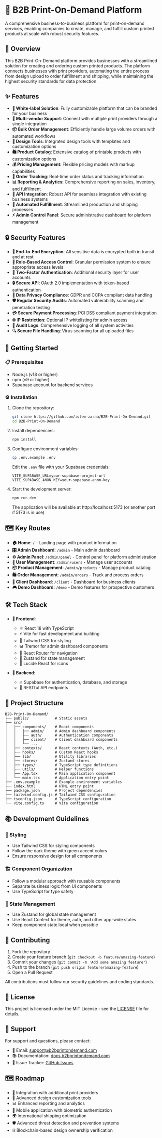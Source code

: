 # 🎨 B2B Print-On-Demand Platform

A comprehensive business-to-business platform for print-on-demand services, enabling companies to create, manage, and fulfill custom printed products at scale with robust security features.

## 🌟 Overview

This B2B Print-On-Demand platform provides businesses with a streamlined solution for creating and ordering custom printed products. The platform connects businesses with print providers, automating the entire process from design upload to order fulfillment and shipping, while maintaining the highest security standards for data protection.

## ✨ Features

- **🎯 White-label Solution**: Fully customizable platform that can be branded for your business
- **🤝 Multi-vendor Support**: Connect with multiple print providers through a single integration
- **📦 Bulk Order Management**: Efficiently handle large volume orders with automated workflows
- **🎨 Design Tools**: Integrated design tools with templates and customization options
- **🛍️ Product Catalog**: Extensive catalog of printable products with customization options
- **💰 Pricing Management**: Flexible pricing models with markup capabilities
- **📍 Order Tracking**: Real-time order status and tracking information
- **📊 Reporting & Analytics**: Comprehensive reporting on sales, inventory, and fulfillment
- **🔌 API Integration**: Robust API for seamless integration with existing business systems
- **🚀 Automated Fulfillment**: Streamlined production and shipping processes
- **⚡ Admin Control Panel**: Secure administrative dashboard for platform management

## 🔒 Security Features

- **🔐 End-to-End Encryption**: All sensitive data is encrypted both in transit and at rest
- **👥 Role-Based Access Control**: Granular permission system to ensure appropriate access levels
- **🔑 Two-Factor Authentication**: Additional security layer for user accounts
- **🔒 Secure API**: OAuth 2.0 implementation with token-based authentication
- **📜 Data Privacy Compliance**: GDPR and CCPA compliant data handling
- **🛡️ Regular Security Audits**: Automated vulnerability scanning and penetration testing
- **💳 Secure Payment Processing**: PCI DSS compliant payment integration
- **🌐 IP Restriction**: Optional IP whitelisting for admin access
- **📝 Audit Logs**: Comprehensive logging of all system activities
- **🔍 Secure File Handling**: Virus scanning for all uploaded files

## 🚀 Getting Started

### 📋 Prerequisites

- Node.js (v18 or higher)
- npm (v9 or higher)
- Supabase account for backend services

### ⚙️ Installation

1. Clone the repository:
   ```bash
   git clone https://github.com/islem-zaraa/B2B-Print-On-Demand.git
   cd B2B-Print-On-Demand
   ```

2. Install dependencies:
   ```bash
   npm install
   ```

3. Configure environment variables:
   ```bash
   cp .env.example .env
   ```
   Edit the `.env` file with your Supabase credentials:
   ```
   VITE_SUPABASE_URL=your-supabase-project-url
   VITE_SUPABASE_ANON_KEY=your-supabase-anon-key
   ```

4. Start the development server:
   ```bash
   npm run dev
   ```
   
   The application will be available at http://localhost:5173 (or another port if 5173 is in use)

## 🗺️ Key Routes

- **🏠 Home**: `/` - Landing page with product information
- **🎛️ Admin Dashboard**: `/admin` - Main admin dashboard
- **⚙️ Admin Panel**: `/admin/panel` - Control panel for platform administration
- **👥 User Management**: `/admin/users` - Manage user accounts
- **📦 Product Management**: `/admin/products` - Manage product catalog
- **🛍️ Order Management**: `/admin/orders` - Track and process orders
- **💼 Client Dashboard**: `/client` - Dashboard for business clients
- **🎮 Demo Dashboard**: `/demo` - Demo features for prospective customers

## 🛠️ Tech Stack

- **🎨 Frontend**: 
  - ⚛️ React 18 with TypeScript
  - ⚡ Vite for fast development and building
  - 🎯 Tailwind CSS for styling
  - 📊 Tremor for admin dashboard components
  - 🔄 React Router for navigation
  - 🏪 Zustand for state management
  - 🎯 Lucide React for icons

- **🔧 Backend**: 
  - 🔥 Supabase for authentication, database, and storage
  - 🔌 RESTful API endpoints

## 📁 Project Structure

```
B2B-Print-On-Demand/
├── public/            # Static assets
├── src/
│   ├── components/    # React components
│   │   ├── admin/     # Admin dashboard components
│   │   ├── auth/      # Authentication components
│   │   ├── client/    # Client dashboard components
│   │   └── ...
│   ├── contexts/      # React contexts (Auth, etc.)
│   ├── hooks/         # Custom React hooks
│   ├── lib/           # Utility libraries
│   ├── stores/        # Zustand stores
│   ├── types/         # TypeScript type definitions
│   ├── utils/         # Helper functions
│   ├── App.tsx        # Main application component
│   └── main.tsx       # Application entry point
├── .env.example       # Example environment variables
├── index.html         # HTML entry point
├── package.json       # Project dependencies
├── tailwind.config.js # Tailwind CSS configuration
├── tsconfig.json      # TypeScript configuration
└── vite.config.ts     # Vite configuration
```

## 📚 Development Guidelines

### 🎨 Styling
- Use Tailwind CSS for styling components
- Follow the dark theme with green accent colors
- Ensure responsive design for all components

### 🏗️ Component Organization
- Follow a modular approach with reusable components
- Separate business logic from UI components
- Use TypeScript for type safety

### 🏪 State Management
- Use Zustand for global state management
- Use React Context for theme, auth, and other app-wide states
- Keep component state local when possible

## 🤝 Contributing

1. Fork the repository
2. Create your feature branch (`git checkout -b feature/amazing-feature`)
3. Commit your changes (`git commit -m 'Add some amazing feature'`)
4. Push to the branch (`git push origin feature/amazing-feature`)
5. Open a Pull Request

All contributions must follow our security guidelines and coding standards.

## 📄 License

This project is licensed under the MIT License - see the [LICENSE](LICENSE) file for details.

## 💬 Support

For support and questions, please contact:
- 📧 Email: support@b2bprintondemand.com
- 📚 Documentation: [docs.b2bprintondemand.com](https://docs.b2bprintondemand.com)
- 🐛 Issue Tracker: [GitHub Issues](https://github.com/islem-zaraa/B2B-Print-On-Demand/issues)

## 🗺️ Roadmap

- 🔄 Integration with additional print providers
- 🎨 Advanced design customization tools
- 📊 Enhanced reporting and analytics
- 📱 Mobile application with biometric authentication
- 🌍 International shipping optimization
- 🛡️ Advanced threat detection and prevention systems
- ⛓️ Blockchain-based design ownership verification